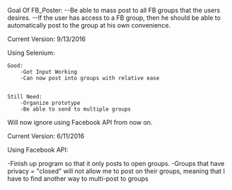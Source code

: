 Goal Of FB_Poster:
--Be able to mass post to all FB groups that the users desires.
--If the user has access to a FB group, then he should be 
able to automatically post to the group at his own convenience.


Current Version: 9/13/2016

Using Selenium:
	
	Good:
		-Got Input Working
		-Can now post into groups with relative ease
	
	
	Still Need:
		-Organize prototype
		-Be able to send to multiple groups
		

Will now ignore using Facebook API from now on.

Current Version: 6/11/2016

Using Facebook API:

-Finish up program so that it only posts to open groups.
-Groups that have privacy = "closed" will not allow me to
post on their groups, meaning that I have to find another
way to multi-post to groups